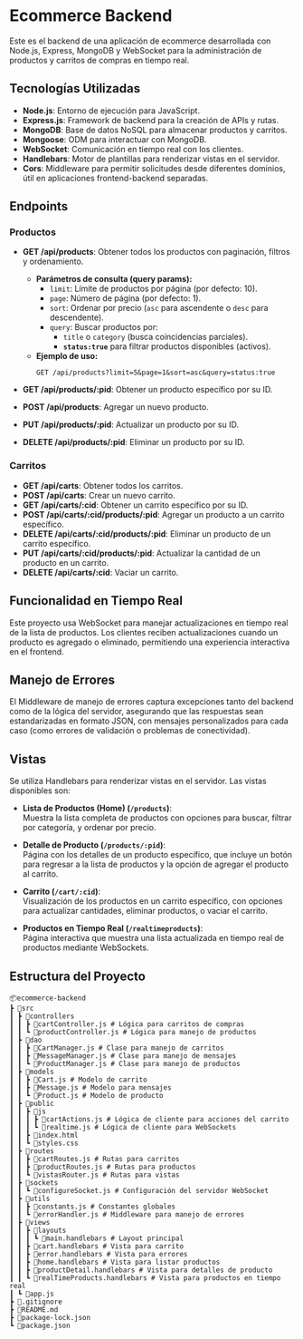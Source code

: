 # Ecommerce Backend

Este es el backend de una aplicación de ecommerce desarrollada con Node.js, Express, MongoDB y WebSocket para la administración de productos y carritos de compras en tiempo real.

## Tecnologías Utilizadas

- **Node.js**: Entorno de ejecución para JavaScript.
- **Express.js**: Framework de backend para la creación de APIs y rutas.
- **MongoDB**: Base de datos NoSQL para almacenar productos y carritos.
- **Mongoose**: ODM para interactuar con MongoDB.
- **WebSocket**: Comunicación en tiempo real con los clientes.
- **Handlebars**: Motor de plantillas para renderizar vistas en el servidor.
- **Cors**: Middleware para permitir solicitudes desde diferentes dominios, útil en aplicaciones frontend-backend separadas.

## Endpoints

### Productos

- **GET /api/products**: Obtener todos los productos con paginación, filtros y ordenamiento.

  - **Parámetros de consulta (query params):**
    - `limit`: Límite de productos por página (por defecto: 10).
    - `page`: Número de página (por defecto: 1).
    - `sort`: Ordenar por precio (`asc` para ascendente o `desc` para descendente).
    - `query`: Buscar productos por:
      - `title` o `category` (busca coincidencias parciales).
      - **`status:true`** para filtrar productos disponibles (activos).
  - **Ejemplo de uso:**
    ```
    GET /api/products?limit=5&page=1&sort=asc&query=status:true
    ```

- **GET /api/products/:pid**: Obtener un producto específico por su ID.
- **POST /api/products**: Agregar un nuevo producto.
- **PUT /api/products/:pid**: Actualizar un producto por su ID.
- **DELETE /api/products/:pid**: Eliminar un producto por su ID.

### Carritos

- **GET /api/carts**: Obtener todos los carritos.
- **POST /api/carts**: Crear un nuevo carrito.
- **GET /api/carts/:cid**: Obtener un carrito específico por su ID.
- **POST /api/carts/:cid/products/:pid**: Agregar un producto a un carrito específico.
- **DELETE /api/carts/:cid/products/:pid**: Eliminar un producto de un carrito específico.
- **PUT /api/carts/:cid/products/:pid**: Actualizar la cantidad de un producto en un carrito.
- **DELETE /api/carts/:cid**: Vaciar un carrito.

## Funcionalidad en Tiempo Real

Este proyecto usa WebSocket para manejar actualizaciones en tiempo real de la lista de productos. Los clientes reciben actualizaciones cuando un producto es agregado o eliminado, permitiendo una experiencia interactiva en el frontend.

## Manejo de Errores

El Middleware de manejo de errores captura excepciones tanto del backend como de la lógica del servidor, asegurando que las respuestas sean estandarizadas en formato JSON, con mensajes personalizados para cada caso (como errores de validación o problemas de conectividad).

## Vistas

Se utiliza Handlebars para renderizar vistas en el servidor. Las vistas disponibles son:

- **Lista de Productos (Home) (`/products`)**:  
  Muestra la lista completa de productos con opciones para buscar, filtrar por categoría, y ordenar por precio.

- **Detalle de Producto (`/products/:pid`)**:  
  Página con los detalles de un producto específico, que incluye un botón para regresar a la lista de productos y la opción de agregar el producto al carrito.

- **Carrito (`/cart/:cid`)**:  
  Visualización de los productos en un carrito específico, con opciones para actualizar cantidades, eliminar productos, o vaciar el carrito.

- **Productos en Tiempo Real (`/realtimeproducts`)**:  
  Página interactiva que muestra una lista actualizada en tiempo real de productos mediante WebSockets.

## Estructura del Proyecto

```plaintext
📦ecommerce-backend
┣ 📂src
┃ ┣ 📂controllers
┃ ┃ ┣ 📜cartController.js # Lógica para carritos de compras
┃ ┃ ┗ 📜productController.js # Lógica para manejo de productos
┃ ┣ 📂dao
┃ ┃ ┣ 📜CartManager.js # Clase para manejo de carritos
┃ ┃ ┣ 📜MessageManager.js # Clase para manejo de mensajes
┃ ┃ ┗ 📜ProductManager.js # Clase para manejo de productos
┃ ┣ 📂models
┃ ┃ ┣ 📜Cart.js # Modelo de carrito
┃ ┃ ┣ 📜Message.js # Modelo para mensajes
┃ ┃ ┗ 📜Product.js # Modelo de producto
┃ ┣ 📂public
┃ ┃ ┣ 📂js
┃ ┃ ┃ ┣ 📜cartActions.js # Lógica de cliente para acciones del carrito
┃ ┃ ┃ ┗ 📜realtime.js # Lógica de cliente para WebSockets
┃ ┃ ┣ 📜index.html
┃ ┃ ┗ 📜styles.css
┃ ┣ 📂routes
┃ ┃ ┣ 📜cartRoutes.js # Rutas para carritos
┃ ┃ ┣ 📜productRoutes.js # Rutas para productos
┃ ┃ ┗ 📜vistasRouter.js # Rutas para vistas
┃ ┣ 📂sockets
┃ ┃ ┗ 📜configureSocket.js # Configuración del servidor WebSocket
┃ ┣ 📂utils
┃ ┃ ┣ 📜constants.js # Constantes globales
┃ ┃ ┗ 📜errorHandler.js # Middleware para manejo de errores
┃ ┣ 📂views
┃ ┃ ┣ 📂layouts
┃ ┃ ┃ ┗ 📜main.handlebars # Layout principal
┃ ┃ ┣ 📜cart.handlebars # Vista para carrito
┃ ┃ ┣ 📜error.handlebars # Vista para errores
┃ ┃ ┣ 📜home.handlebars # Vista para listar productos
┃ ┃ ┣ 📜productDetail.handlebars # Vista para detalles de producto
┃ ┃ ┗ 📜realTimeProducts.handlebars # Vista para productos en tiempo real
┃ ┗ 📜app.js
┣ 📜.gitignore
┣ 📜README.md
┣ 📜package-lock.json
┗ 📜package.json
```
